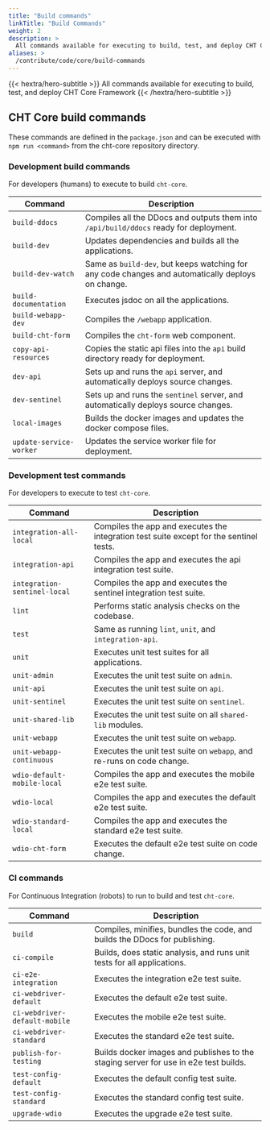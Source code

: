 ```yaml
---
title: "Build commands"
linkTitle: "Build Commands"
weight: 2
description: >
  All commands available for executing to build, test, and deploy CHT Core Framework
aliases: >
  /contribute/code/core/build-commands
---
```


{{< hextra/hero-subtitle >}}
  All commands available for executing to build, test, and deploy CHT Core Framework
{{< /hextra/hero-subtitle >}}

## CHT Core build commands

These commands are defined in the `package.json` and can be executed with `npm run <command>` from the cht-core repository directory.

### Development build commands

For developers (humans) to execute to build `cht-core`.

| Command                 | Description                                                                                       |
|-------------------------|---------------------------------------------------------------------------------------------------|
| `build-ddocs`           | Compiles all the DDocs and outputs them into `/api/build/ddocs` ready for deployment.             |
| `build-dev`             | Updates dependencies and builds all the applications.                                             |
| `build-dev-watch`       | Same as `build-dev`, but keeps watching for any code changes and automatically deploys on change. |
| `build-documentation`   | Executes jsdoc on all the applications.                                                           |
| `build-webapp-dev`      | Compiles the `/webapp` application.                                                               |
| `build-cht-form`        | Compiles the `cht-form` web component.                                                            |
| `copy-api-resources`    | Copies the static api files into the `api` build directory ready for deployment.                  |
| `dev-api`               | Sets up and runs the `api` server, and automatically deploys source changes.                      |
| `dev-sentinel`          | Sets up and runs the `sentinel` server, and automatically deploys source changes.                 |
| `local-images`          | Builds the docker images and updates the docker compose files.                                    |
| `update-service-worker` | Updates the service worker file for deployment.                                                   |

### Development test commands

For developers to execute to test `cht-core`.

| Command                       | Description                                                                             |
|-------------------------------|-----------------------------------------------------------------------------------------|
| `integration-all-local`       | Compiles the app and executes the integration test suite except for the sentinel tests. |
| `integration-api`             | Compiles the app and executes the api integration test suite.                           |
| `integration-sentinel-local`  | Compiles the app and executes the sentinel integration test suite.                      |
| `lint`                        | Performs static analysis checks on the codebase.                                        |
| `test`                        | Same as running `lint`, `unit`, and `integration-api`.                                  |
| `unit`                        | Executes unit test suites for all applications.                                         |
| `unit-admin`                  | Executes the unit test suite on `admin`.                                                |
| `unit-api`                    | Executes the unit test suite on `api`.                                                  |
| `unit-sentinel`               | Executes the unit test suite on `sentinel`.                                             |
| `unit-shared-lib`             | Executes the unit test suite on all `shared-lib` modules.                               |
| `unit-webapp`                 | Executes the unit test suite on `webapp`.                                               |
| `unit-webapp-continuous`      | Executes the unit test suite on `webapp`, and re-runs on code change.                   |
| `wdio-default-mobile-local`   | Compiles the app and executes the mobile e2e test suite.                                |
| `wdio-local`                  | Compiles the app and executes the default e2e test suite.                               |
| `wdio-standard-local`         | Compiles the app and executes the standard e2e test suite.                              |
| `wdio-cht-form`               | Executes the default e2e test suite on code change.                                     |

### CI commands

For Continuous Integration (robots) to run to build and test `cht-core`.

| Command                       | Description |
| ----------------------------- | -- |
| `build`                       | Compiles, minifies, bundles the code, and builds the DDocs for publishing. |
| `ci-compile`                  | Builds, does static analysis, and runs unit tests for all applications. |
| `ci-e2e-integration`          | Executes the integration e2e test suite. |
| `ci-webdriver-default`        | Executes the default e2e test suite. |
| `ci-webdriver-default-mobile` | Executes the mobile e2e test suite. |
| `ci-webdriver-standard`       | Executes the standard e2e test suite. |
| `publish-for-testing`         | Builds docker images and publishes to the staging server for use in e2e test builds. |
| `test-config-default`         | Executes the default config test suite. |
| `test-config-standard`        | Executes the standard config test suite. |
| `upgrade-wdio`                | Executes the upgrade e2e test suite. |
